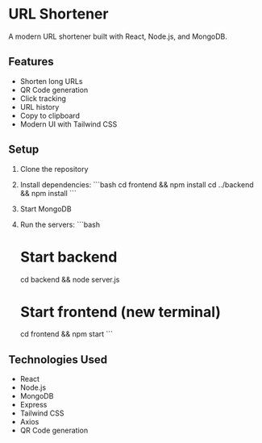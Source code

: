 # URL Shortener

A modern URL shortener built with React, Node.js, and MongoDB.

## Features
- Shorten long URLs
- QR Code generation
- Click tracking
- URL history
- Copy to clipboard
- Modern UI with Tailwind CSS

## Setup
1. Clone the repository
2. Install dependencies:
   \`\`\`bash
   cd frontend && npm install
   cd ../backend && npm install
   \`\`\`
3. Start MongoDB
4. Run the servers:
   \`\`\`bash
   # Start backend
   cd backend && node server.js

   # Start frontend (new terminal)
   cd frontend && npm start
   \`\`\`

## Technologies Used
- React
- Node.js
- MongoDB
- Express
- Tailwind CSS
- Axios
- QR Code generation
